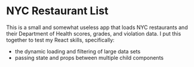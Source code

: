 # NYC Restaurant List

This is a small and somewhat useless app that loads NYC restaurants and their Department of Health scores, grades, and violation data. I put this together to test my React skills, specifically:

- the dynamic loading and filtering of large data sets
- passing state and props between multiple child components
